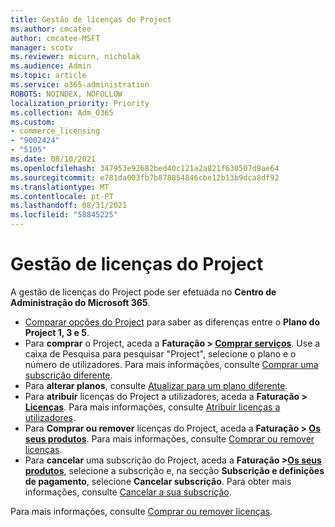 ```yaml
---
title: Gestão de licenças do Project
ms.author: cmcatee
author: cmcatee-MSFT
manager: scotv
ms.reviewer: micurn, nicholak
ms.audience: Admin
ms.topic: article
ms.service: o365-administration
ROBOTS: NOINDEX, NOFOLLOW
localization_priority: Priority
ms.collection: Adm_O365
ms.custom:
- commerce_licensing
- "9002424"
- "5105"
ms.date: 08/10/2021
ms.openlocfilehash: 347953e92682bed40c121a2a821f630507d9ae64
ms.sourcegitcommit: e781da003fb7b878854846cbe12b13b9dca8df92
ms.translationtype: MT
ms.contentlocale: pt-PT
ms.lasthandoff: 08/31/2021
ms.locfileid: "58845225"
---
```

# <a name="project-license-management"></a>Gestão de licenças do Project

A gestão de licenças do Project pode ser efetuada no **Centro de Administração do Microsoft 365**.

- [Comparar opções do Project](https://www.microsoft.com/microsoft-365/project/compare-microsoft-project-management-software) para saber as diferenças entre o **Plano do Project 1, 3 e 5**.
- Para **comprar** o Project, aceda a **Faturação > [Comprar serviços](https://go.microsoft.com/fwlink/p/?linkid=868433)**. Use a caixa de Pesquisa para pesquisar "Project", selecione o plano e o número de utilizadores. Para mais informações, consulte [Comprar uma subscrição diferente](https://docs.microsoft.com/microsoft-365/commerce/try-or-buy-microsoft-365#buy-a-different-subscription).
- Para **alterar planos**, consulte [Atualizar para um plano diferente](https://docs.microsoft.com/microsoft-365/commerce/subscriptions/upgrade-to-different-plan).
- Para **atribuir** licenças do Project a utilizadores, aceda a **Faturação > [Licenças](https://go.microsoft.com/fwlink/p/?linkid=842264)**. Para mais informações, consulte [Atribuir licenças a utilizadores](https://docs.microsoft.com/microsoft-365/admin/manage/assign-licenses-to-users).
- Para **Comprar ou remover** licenças do Project, aceda a **Faturação > [Os seus produtos](https://go.microsoft.com/fwlink/p/?linkid=842054)**. Para mais informações, consulte [Comprar ou remover licenças](https://docs.microsoft.com/microsoft-365/commerce/licenses/buy-licenses#add-or-remove-licenses-for-your-business-subscription).
- Para **cancelar** uma subscrição do Project, aceda a **Faturação >[Os seus produtos](https://go.microsoft.com/fwlink/p/?linkid=842054)**, selecione a subscrição e, na secção **Subscrição e definições de pagamento**, selecione **Cancelar subscrição**. Para obter mais informações, consulte [Cancelar a sua subscrição](https://docs.microsoft.com/microsoft-365/commerce/subscriptions/cancel-your-subscription).

Para mais informações, consulte [Comprar ou remover licenças](https://docs.microsoft.com/microsoft-365/commerce/licenses/buy-licenses).